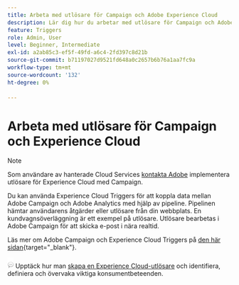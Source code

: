 ```yaml
---
title: Arbeta med utlösare för Campaign och Adobe Experience Cloud
description: Lär dig hur du arbetar med utlösare för Campaign och Adobe Experience Cloud
feature: Triggers
role: Admin, User
level: Beginner, Intermediate
exl-id: a2ab85c3-ef5f-49fd-a6c4-2fd397c8d21b
source-git-commit: b71197027d9521fd648a0c2657b6b76a1aa7fc9a
workflow-type: tm+mt
source-wordcount: '132'
ht-degree: 0%

---
```


# Arbeta med utlösare för Campaign och Experience Cloud

>[!NOTE]
>
>Som användare av hanterade Cloud Services [kontakta Adobe](../start/campaign-faq.md#support) implementera utlösare för Experience Cloud med Campaign.

Du kan använda Experience Cloud Triggers för att koppla data mellan Adobe Campaign och Adobe Analytics med hjälp av pipeline. Pipelinen hämtar användarens åtgärder eller utlösare från din webbplats. En kundvagnsöverläggning är ett exempel på utlösare. Utlösare bearbetas i Adobe Campaign för att skicka e-post i nära realtid.

Läs mer om Adobe Campaign och Experience Cloud Triggers på [den här sidan](https://experienceleague.adobe.com/docs/campaign-classic/using/integrating-with-adobe-experience-cloud/experience-triggers/about-triggers.html){target="_blank"}.

![](../assets/do-not-localize/speech.png) Upptäck hur man [skapa en Experience Cloud-utlösare](https://experienceleague.adobe.com/docs/experience-cloud/triggers/create.html) och identifiera, definiera och övervaka viktiga konsumentbeteenden.

